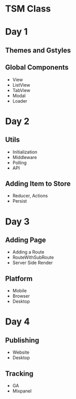 # TSM Class

# Day 1
## Themes and Gstyles
## Global Components
  - View
  - ListView
  - TabView 
  - Modal
  - Loader

# Day 2
## Utils
  - Initialization
  - Middleware
  - Polling
  - API
## Adding Item to Store
  - Reducer, Actions
  - Persist

# Day 3
## Adding Page
  - Adding a Route
  - RouteWithSubRoute
  - Server Side Render  
## Platform
  - Mobile
  - Browser
  - Desktop

# Day 4
## Publishing
  - Website
  - Desktop
## Tracking
  - GA
  - Mixpanel

